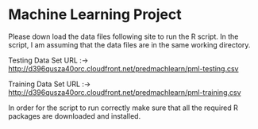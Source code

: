 # Machine Learning Project
Please down load the data files following site to run the R script. In the script, I am assuming that the data files are in the same working directory.

Testing Data Set URL :-> http://d396qusza40orc.cloudfront.net/predmachlearn/pml-testing.csv

Training Data Set URL :-> http://d396qusza40orc.cloudfront.net/predmachlearn/pml-training.csv

In order for the script to run correctly make sure that all the required R packages are downloaded and installed.

